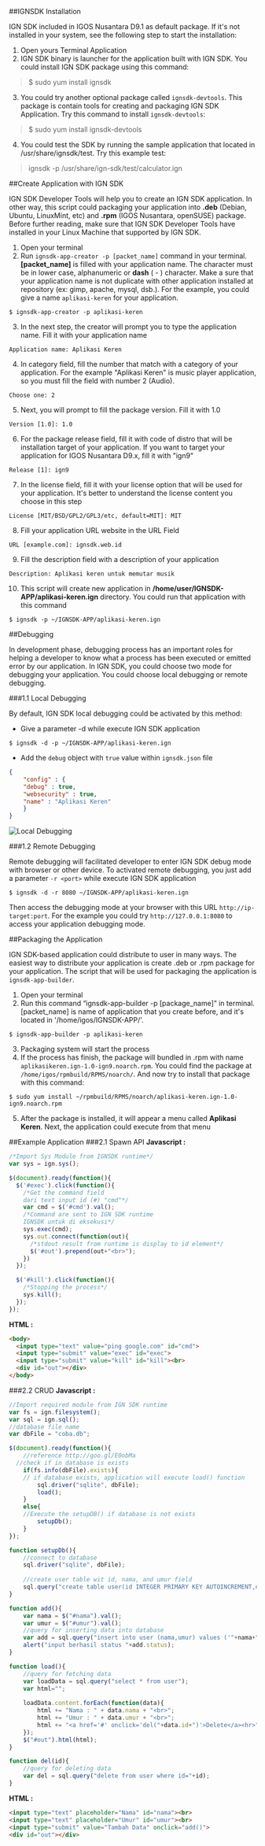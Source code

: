 ##IGNSDK Installation

IGN SDK included in IGOS Nusantara D9.1 as default package. If it's not installed in your system, see the following step to start the installation:

1. Open yours Terminal Application
2. IGN SDK binary is launcher for the application built with IGN SDK. You could install IGN SDK package using this command:
> $ sudo yum install ignsdk
3. You could try another optional package called `ignsdk-devtools`. This package is contain tools for creating and packaging IGN SDK Application. Try this command to install `ignsdk-devtools`:  
> $ sudo yum install ignsdk-devtools
4. You could test the SDK by running the sample application that located in /usr/share/ignsdk/test. Try this example test:
> ignsdk -p /usr/share/ign-sdk/test/calculator.ign

##Create Application with IGN SDK

IGN SDK Developer Tools will help you to create an IGN SDK application. In other way, this script could packaging your application into **.deb** (Debian, Ubuntu, LinuxMint, etc) and **.rpm** (IGOS Nusantara, openSUSE) package. Before further reading, make sure that IGN SDK Developer Tools have installed in your Linux Machine that supported by IGN SDK.

1. Open your terminal
2. Run `ignsdk-app-creator -p [packet_name]` command in your terminal. **[packet_name]** is filled with your application name. The character must be in lower case, alphanumeric or **dash** ( - ) character.  Make a sure that your application name is not duplicate with other application installed at repository (ex: gimp, apache, mysql, dsb.). For the example, you could give a name `aplikasi-keren` for your application.
~~~
$ ignsdk-app-creator -p aplikasi-keren
~~~
3. In the next step, the creator will prompt you to type the application name. Fill it with your application name
~~~
Application name: Aplikasi Keren
~~~
4. In category field, fill the number that match with a category of your application. For the example "Aplikasi Keren" is music player application, so you must fill the field with number 2 (Audio).
~~~
Choose one: 2
~~~
5. Next, you will prompt to fill the package version. Fill it with 1.0
~~~
Version [1.0]: 1.0
~~~
6. For the package release field, fill it with code of distro that will be installation target of your application. If you want to target your application for IGOS Nusantara D9.x, fill it with "ign9"
~~~
Release [1]: ign9
~~~
7. In the license field, fill it with your license option that will be used for your application. It's better to understand the license content you choose in this step
~~~
License [MIT/BSD/GPL2/GPL3/etc, default=MIT]: MIT
~~~
8. Fill your application URL website in the URL Field
~~~
URL [example.com]: ignsdk.web.id
~~~
9. Fill the description field with a description of your application
~~~
Description: Aplikasi keren untuk memutar musik
~~~
10. This script will create new application in **/home/user/IGNSDK-APP/aplikasi-keren.ign** directory. You could run that application with this command
~~~
$ ignsdk -p ~/IGNSDK-APP/aplikasi-keren.ign
~~~

##Debugging

In development phase, debugging process has an important roles for helping a developer to know what a process has been executed or emitted error by our application. In IGN SDK, you could choose two mode for debugging your application. You could choose local debugging or remote debugging.

###1.1 Local Debugging

By default, IGN SDK local debugging could be activated by this method:

* Give a parameter -d while execute IGN SDK application
~~~
$ ignsdk -d -p ~/IGNSDK-APP/aplikasi-keren.ign
~~~
* Add the `debug` object with `true` value within `ignsdk.json` file
~~~json
{
    "config" : {
    "debug" : true,
    "websecurity" : true,
    "name" : "Aplikasi Keren"
    }
}
~~~

![Local Debugging](img/gb1.png)

###1.2 Remote Debugging

Remote debugging will facilitated developer to enter IGN SDK debug mode with browser or other device. To activated remote debugging, you just add a parameter `-r <port>` while execute IGN SDK application
~~~
$ ignsdk -d -r 8080 ~/IGNSDK-APP/aplikasi-keren.ign
~~~
Then access the debugging mode at your browser with this URL `http://ip-target:port`. For the example you could try `http://127.0.0.1:8080` to access your application debugging mode.

##Packaging the Application

IGN SDK-based application could distribute to user in many ways. The easiest way to distribute your application is create .deb or .rpm package for your application. The script that will be used for packaging the application is `ignsdk-app-builder`.

1. Open your terminal
2. Run this command “ignsdk-app-builder -p [package_name]” in terminal. [packet_name] is name of application that you create before, and it's located in
'/home/igos/IGNSDK-APP/'. 
~~~
$ ignsdk-app-builder -p aplikasi-keren
~~~
3. Packaging system will start the process
4. If the process has finish, the package will bundled in .rpm with name `aplikasikeren.ign-1.0-ign9.noarch.rpm`. You could find the package at  `/home/igos/rpmbuild/RPMS/noarch/`. And now try to install that package with this command:
~~~
$ sudo yum install ~/rpmbuild/RPMS/noarch/aplikasi-keren.ign-1.0-ign9.noarch.rpm
~~~
5. After the package is installed, it will appear a menu called **Aplikasi Keren**. Next, the application could execute from that menu

##Example Application
###2.1 Spawn API
**Javascript :**
~~~javascript
/*Import Sys Module from IGNSDK runtime*/
var sys = ign.sys();

$(document).ready(function(){
  $('#exec').click(function(){
    /*Get the command field
    dari text input id (#) "cmd"*/
    var cmd = $('#cmd').val();
    /*Command are sent to IGN SDK runtime
    IGNSDK untuk di eksekusi*/
    sys.exec(cmd);
    sys.out.connect(function(out){
      /*stdout result from runtime is display to id element*/
      $('#out').prepend(out+"<br>");
    })
  });

  $('#kill').click(function(){
    /*Stopping the process*/
    sys.kill();
  });
});
~~~
**HTML :**
~~~html
<body>
  <input type="text" value="ping google.com" id="cmd">
  <input type="submit" value="exec" id="exec">
  <input type="submit" value="kill" id="kill"><br>
  <div id="out"></div>
</body>
~~~

###2.2 CRUD
**Javascript :**
~~~javascript
//Import required module from IGN SDK runtime
var fs = ign.filesystem();
var sql = ign.sql();
//database file name
var dbFile = "coba.db";

$(document).ready(function(){
	//reference http://goo.gl/E0obMa
  //check if in database is exists
	if(fs.info(dbFile).exists){
    // if database exists, application will execute load() function
		sql.driver("sqlite", dbFile);
		load();
	}
	else{
    //Execute the setupDB() if database is not exists
		setupDb();
	}
});

function setupDb(){
    //connect to database
	sql.driver("sqlite", dbFile);
    
    //create user table wit id, nama, and umur field
	sql.query("create table user(id INTEGER PRIMARY KEY AUTOINCREMENT,nama varchar(10), umur smallint)");
}

function add(){
	var nama = $("#nama").val();
	var umur = $("#umur").val();
    //query for inserting data into database
	var add = sql.query("insert into user (nama,umur) values ('"+nama+"',"+umur+")");
	alert("input berhasil status "+add.status);
}

function load(){
    //query for fetching data
	var loadData = sql.query("select * from user");
	var html="";
  
	loadData.content.forEach(function(data){
		html += "Nama : " + data.nama + "<br>";
		html += "Umur : " + data.umur + "<br>";
		html += "<a href='#' onclick='del("+data.id+")'>Delete</a><hr>";
	});
	$("#out").html(html);
}

function del(id){
    //query for deleting data
	var del = sql.query("delete from user where id="+id);
}
~~~
**HTML :**
~~~html
<input type="text" placeholder="Nama" id="nama"><br>
<input type="text" placeholder="Umur" id="umur"><br>
<input type="submit" value="Tambah Data" onclick="add()">
<div id="out"></div>
~~~

